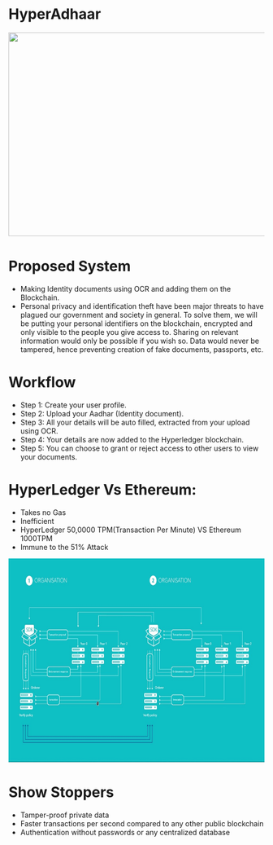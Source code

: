 <!--markpress-opt

{
	"layout": "random-7d",
	"autoSplit": true,
	"sanitize": false,
	"noEmbed": false,
	"title": "3d-push",
	"theme": "light"
}

markpress-opt-->

# HyperAdhaar
<div style="text-align:center">
<img style="height:400px;width:700px;text-align-center;" src="http://i.imgur.com/6BFPwpS.png">
</div>

# Proposed System
- Making Identity documents using OCR and adding them on the Blockchain.
- Personal privacy and identification theft have been major threats to have plagued our government and society in general. To solve them, we will be putting your personal identifiers on the blockchain, encrypted and only visible to the people you give access to. Sharing on relevant information would only be possible if you wish so. Data would never be tampered, hence preventing creation of fake documents, passports, etc.

# Workflow
- Step 1: Create your user profile.
- Step 2: Upload your Aadhar (Identity document).
- Step 3: All your details will be auto filled, extracted from your         upload using OCR.
- Step 4: Your details are now added to the Hyperledger blockchain.
- Step 5: You can choose to grant or reject access to other users to view   your documents. 

# HyperLedger Vs Ethereum:
- Takes no Gas
- Inefficient
- HyperLedger 50,0000 TPM(Transaction Per Minute) VS Ethereum 1000TPM
- Immune to the 51% Attack

<div style="text-align:center">
<img style="height:400px;width:700px;text-align-center;" src="images/architecture.jpeg">
</div>


# Show Stoppers
- Tamper-proof private data
- Faster transactions per second compared to any other public blockchain
- Authentication without passwords or any centralized database
